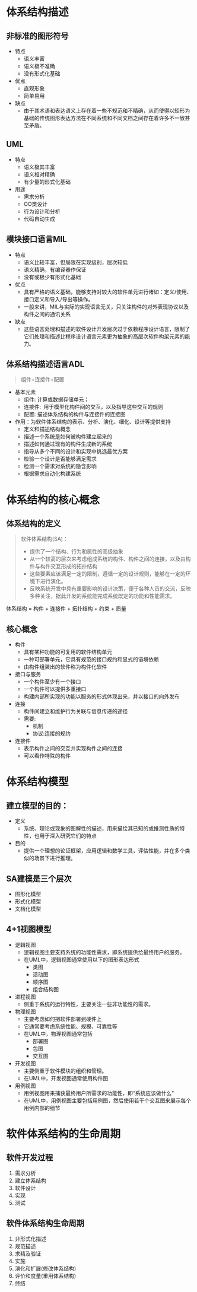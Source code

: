 # 体系结构描述

## 非标准的图形符号

* 特点
  * 语义丰富
  * 语义极不准确
  * 没有形式化基础
* 优点
  * 直观形象
  * 简单易用
* 缺点
  * 由于其术语和表达语义上存在着一些不规范和不精确，从而使得以矩形为基础的传统图形表达方法在不同系统和不同文档之间存在着许多不一致甚至矛盾。

## UML

* 特点
  * 语义极其丰富
  * 语义相对精确
  * 有少量的形式化基础
* 用途
  * 需求分析
  * OO类设计
  * 行为设计和分析
  * 代码自动生成
	
## 模块接口语言MIL

* 特点
  * 语义比较丰富，但局限在实现级别，层次较低
  * 语义精确，有编译器作保证
  * 没有或极少有形式化基础
* 优点
  * 具有严格的语义基础，能够支持对较大的软件单元进行诸如：定义/使用、接口定义和导入/导出等操作。
  * 一般来讲，MIL与实际的实现语言无关，只关注构件的对外表现协议以及构件之间的通讯关系
* 缺点
  * 这些语言处理和描述的软件设计开发层次过于依赖程序设计语言，限制了它们处理和描述比程序设计语言元素更为抽象的高层次软件构架元素的能力。 

## 体系结构描述语言ADL

> 组件+连接件+配置

* 基本元素
  * 组件: 计算或数据存储单元；
  * 连接件: 用于模型化构件间的交互，以及指导这些交互的规则
  * 配置: 描述体系结构的构件与连接件的连接图
* 作用：为软件体系结构的表示、分析、演化、细化、设计等提供支持
  * 定义和描述结构概念
  * 描述一个系统是如何被构件建立起来的
  * 描述如何通过现有的构件生成新的系统
  * 指导从多个不同的设计和实现中挑选最优方案
  * 检验一个设计是否能够满足需求
  * 检测一个需求对系统的隐含影响
  * 根据需求自动化构建系统

# 体系结构的核心概念

## 体系结构的定义

>软件体系结构(SA)：
> * 提供了一个结构、行为和属性的高级抽象
> * 从一个较高的层次来考虑组成系统的构件、构件之间的连接，以及由构件与构件交互形成的拓扑结构
> * 这些要素应该满足一定的限制，遵循一定的设计规则，能够在一定的环境下进行演化。
> * 反映系统开发中具有重要影响的设计决策，便于各种人员的交流，反映多种关注，据此开发的系统能完成系统既定的功能和性能需求。

体系结构 = 构件 + 连接件 + 拓扑结构 + 约束 + 质量

## 核心概念

* 构件
  * 具有某种功能的可复用的软件结构单元
  * 一种可部署单元，它具有规范的接口规约和显式的语境依赖
  * 由构件组装出的软件称为构件化软件
* 接口与服务
  * 一个构件至少有一个接口
  * 一个构件可以提供多重接口
  * 构建内部所实现的功能以服务的形式体现出来，并以接口的向外发布
* 连接
  * 构件间建立和维护行为关联与信息传递的途径
  * 需要:
    * 机制
    * 协议:连接的规约
* 连接件
  * 表示构件之间的交互并实现构件之间的连接
  * 可以看作特殊的构件

# 体系结构模型

## 建立模型的目的：

* 定义
  * 系统、理论或现象的图解性的描述，用来描绘其已知的或推测性质的特性，也用于深入研究它们的特点
* 目的
  * 提供一个理想的论证框架，应用逻辑和数学工具，评估性能，并在多个类似的场景下进行推理。

## SA建模是三个层次

* 图形化模型
* 形式化模型
* 文档化模型

## 4+1视图模型

* 逻辑视图
  * 逻辑视图主要支持系统的功能性需求，即系统提供给最终用户的服务。
  * 在UML中，逻辑视图通常使用以下的图形表达形式
    * 类图
    * 活动图
    * 顺序图
    * 组合结构图
* 进程视图
  * 侧重于系统的运行特性，主要关注一些非功能性的需求。
* 物理视图
  * 主要考虑如何把软件部署到硬件上
  * 它通常要考虑系统性能、规模、可靠性等
  * 在UML中，物理视图通常包括
    * 部署图
    * 包图
    * 交互图
* 开发视图
  * 主要侧重于软件模块的组织和管理。
  * 在UML中，开发视图通常使用构件图
* 用例视图
  * 用例视图用来捕获最终用户所需求的功能性，即“系统应该做什么”
  * 在UML中，用例视图主要包括用例图，然后使用若干个交互图来展示每个用例内部的细节

# 软件体系结构的生命周期

## 软件开发过程

1. 需求分析
2. 建立体系结构
3. 软件设计
4. 实现
5. 测试

## 软件体系结构生命周期

1. 非形式化描述
2. 规范描述
3. 求精及验证
4. 实施
5. 演化和扩展(修改体系结构)
6. 评价和度量(重用体系结构)
7. 终结
